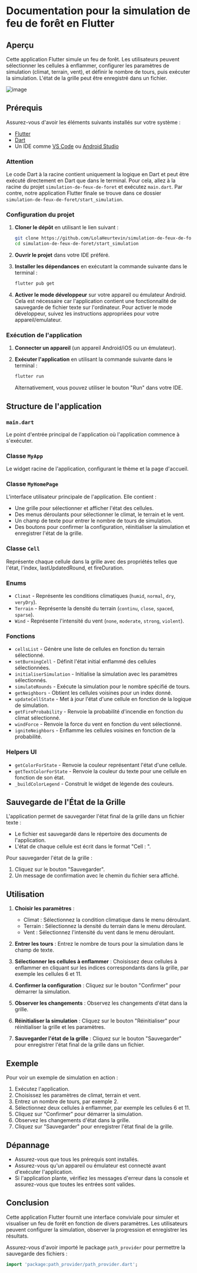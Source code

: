 
# Documentation pour la simulation de feu de forêt en Flutter

## Aperçu

Cette application Flutter simule un feu de forêt. Les utilisateurs peuvent sélectionner les cellules à enflammer, configurer les paramètres de simulation (climat, terrain, vent), et définir le nombre de tours, puis exécuter la simulation. L'état de la grille peut être enregistré dans un fichier.

![image](https://github.com/LolaHeurtevin/simulation-de-feux-de-foret/assets/143880988/cec41da9-61b6-4dfb-89c9-da484c4b16af)

## Prérequis

Assurez-vous d'avoir les éléments suivants installés sur votre système :

- [Flutter](https://flutter.dev/docs/get-started/install)
- [Dart](https://dart.dev/get-dart)
- Un IDE comme [VS Code](https://code.visualstudio.com/) ou [Android Studio](https://developer.android.com/studio)

### Attention

Le code Dart à la racine contient uniquement la logique en Dart et peut être exécuté directement en Dart que dans le terminal. Pour cela, allez à la racine du projet `simulation-de-feux-de-foret` et exécutez `main.dart`. 
Par contre, notre application Flutter finale se trouve dans ce dossier `simulation-de-feux-de-foret/start_simulation`.

### Configuration du projet

1. **Cloner le dépôt** en utilisant le lien suivant :
   ```bash
   git clone https://github.com/LolaHeurtevin/simulation-de-feux-de-foret.git
   cd simulation-de-feux-de-foret/start_simulation
   ```

2. **Ouvrir le projet** dans votre IDE préféré.

3. **Installer les dépendances** en exécutant la commande suivante dans le terminal :
   ```bash
   flutter pub get
   ```

4. **Activer le mode développeur** sur votre appareil ou émulateur Android. Cela est nécessaire car l'application contient une fonctionnalité de sauvegarde de fichier texte sur l'ordinateur. Pour activer le mode développeur, suivez les instructions appropriées pour votre appareil/emulateur.

### Exécution de l'application

1. **Connecter un appareil** (un appareil Android/iOS ou un émulateur).

2. **Exécuter l'application** en utilisant la commande suivante dans le terminal :
   ```bash
   flutter run
   ```

   Alternativement, vous pouvez utiliser le bouton "Run" dans votre IDE.

## Structure de l'application

### `main.dart`

Le point d'entrée principal de l'application où l'application commence à s'exécuter.

### Classe `MyApp`

Le widget racine de l'application, configurant le thème et la page d'accueil.

### Classe `MyHomePage`

L'interface utilisateur principale de l'application. Elle contient :

- Une grille pour sélectionner et afficher l'état des cellules.
- Des menus déroulants pour sélectionner le climat, le terrain et le vent.
- Un champ de texte pour entrer le nombre de tours de simulation.
- Des boutons pour confirmer la configuration, réinitialiser la simulation et enregistrer l'état de la grille.

### Classe `Cell`

Représente chaque cellule dans la grille avec des propriétés telles que l'état, l'index, lastUpdatedRound, et fireDuration.

### Enums

- `Climat` - Représente les conditions climatiques (`humid`, `normal`, `dry`, `veryDry`).
- `Terrain` - Représente la densité du terrain (`continu`, `close`, `spaced`, `sparse`).
- `Wind` - Représente l'intensité du vent (`none`, `moderate`, `strong`, `violent`).

### Fonctions

- `cellsList` - Génère une liste de cellules en fonction du terrain sélectionné.
- `setBurningCell` - Définit l'état initial enflammé des cellules sélectionnées.
- `initialiserSimulation` - Initialise la simulation avec les paramètres sélectionnés.
- `simulateRounds` - Exécute la simulation pour le nombre spécifié de tours.
- `getNeighbors` - Obtient les cellules voisines pour un index donné.
- `updateCellState` - Met à jour l'état d'une cellule en fonction de la logique de simulation.
- `getFireProbability` - Renvoie la probabilité d'incendie en fonction du climat sélectionné.
- `windForce` - Renvoie la force du vent en fonction du vent sélectionné.
- `igniteNeighbors` - Enflamme les cellules voisines en fonction de la probabilité.

### Helpers UI

- `getColorForState` - Renvoie la couleur représentant l'état d'une cellule.
- `getTextColorForState` - Renvoie la couleur du texte pour une cellule en fonction de son état.
- `_buildColorLegend` - Construit le widget de légende des couleurs.

## Sauvegarde de l'État de la Grille

L'application permet de sauvegarder l'état final de la grille dans un fichier texte :

- Le fichier est sauvegardé dans le répertoire des documents de l'application.
- L'état de chaque cellule est écrit dans le format "Cell <index>: <state>".

Pour sauvegarder l'état de la grille :
1. Cliquez sur le bouton "Sauvegarder".
2. Un message de confirmation avec le chemin du fichier sera affiché.

## Utilisation

1. **Choisir les paramètres** :
   - Climat : Sélectionnez la condition climatique dans le menu déroulant.
   - Terrain : Sélectionnez la densité du terrain dans le menu déroulant.
   - Vent : Sélectionnez l'intensité du vent dans le menu déroulant.

2. **Entrer les tours** : Entrez le nombre de tours pour la simulation dans le champ de texte.

3. **Sélectionner les cellules à enflammer** : Choisissez deux cellules à enflammer en cliquant sur les indices correspondants dans la grille, par exemple les cellules 6 et 11.

4. **Confirmer la configuration** : Cliquez sur le bouton "Confirmer" pour démarrer la simulation.

5. **Observer les changements** : Observez les changements d'état dans la grille.

6. **Réinitialiser la simulation** : Cliquez sur le bouton "Réinitialiser" pour réinitialiser la grille et les paramètres.

7. **Sauvegarder l'état de la grille** : Cliquez sur le bouton "Sauvegarder" pour enregistrer l'état final de la grille dans un fichier.

## Exemple

Pour voir un exemple de simulation en action :

1. Exécutez l'application.
2. Choisissez les paramètres de climat, terrain et vent.
3. Entrez un nombre de tours, par exemple 2.
4. Sélectionnez deux cellules à enflammer, par exemple les cellules 6 et 11.
5. Cliquez sur "Confirmer" pour démarrer la simulation.
6. Observez les changements d'état dans la grille.
7. Cliquez sur "Sauvegarder" pour enregistrer l'état final de la grille.

## Dépannage

- Assurez-vous que tous les prérequis sont installés.
- Assurez-vous qu'un appareil ou émulateur est connecté avant d'exécuter l'application.
- Si l'application plante, vérifiez les messages d'erreur dans la console et assurez-vous que toutes les entrées sont valides.

## Conclusion

Cette application Flutter fournit une interface conviviale pour simuler et visualiser un feu de forêt en fonction de divers paramètres. Les utilisateurs peuvent configurer la simulation, observer la progression et enregistrer les résultats.

Assurez-vous d'avoir importé le package `path_provider` pour permettre la sauvegarde des fichiers :
```dart
import 'package:path_provider/path_provider.dart';
```
